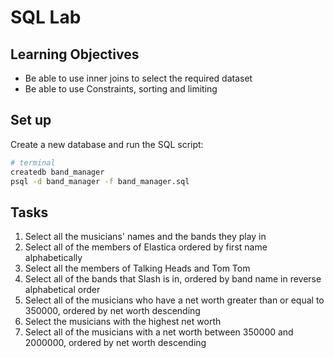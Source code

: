 # SQL Lab

## Learning Objectives

- Be able to use inner joins to select the required dataset
- Be able to use Constraints, sorting and limiting

## Set up

Create a new database and run the SQL script: 

```bash
# terminal
createdb band_manager
psql -d band_manager -f band_manager.sql
```

## Tasks

1. Select all the musicians' names and the bands they play in
2. Select all of the members of Elastica ordered by first name alphabetically
3. Select all the members of Talking Heads and Tom Tom
4. Select all of the bands that Slash is in, ordered by band name in reverse alphabetical order
5. Select all of the musicians who have a net worth greater than or equal to 350000, ordered by net worth descending
6. Select the musicians with the highest net worth
7. Select all of the musicians with a net worth between 350000 and 2000000, ordered by net worth descending